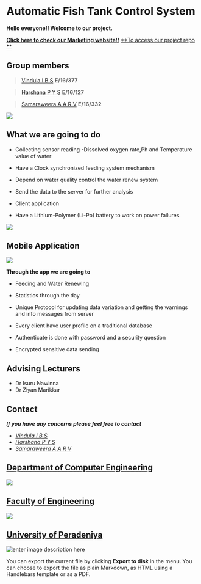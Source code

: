 # Automatic Fish Tank Control System


**Hello everyone!! Welcome to our project.**  

[**Click here to check our Marketing website!!**](https://cepdnaclk.github.io/e16-3yp-automatic-fish-tank-control-system/marketing_site.html)
[**To access our project repo **](https://github.com/cepdnaclk/e16-3yp-automatic-fish-tank-control-system)

## Group members

> [Vindula I B S](https://github.com/supunvindula) **E/16/377**

>[Harshana P Y S](https://github.com/harsha-ys) **E/16/127**

>[Samaraweera A A R V](https://github.com/Randikaviraj) **E/16/332**

**![](https://lh3.googleusercontent.com/UGvUMbs9dLkzZ9JQsmVOktzDNhZ9zForuSABlUKylIAHoKYHo77wQx4H9rTzT9jSUJw3D8E_KmYuL8VF25Wpe-RDZOxzH_M1kV6JIidTk1msz9H3vybKm2zZ2BQyCzgynjAIFgLoyJM)**

## What we are going to do 

-   Collecting sensor reading -Dissolved oxygen rate,Ph and Temperature value of water
    
-   Have a Clock synchronized feeding system mechanism
    
-   Depend on water quality control the water renew system
    
-   Send the data to the server for further analysis
    
-   Client application
    
-   Have a Lithium-Polymer (Li-Po) battery to work on power failures

**![](https://lh6.googleusercontent.com/iqURzDQvExVNlKJRcxgfz4v-5tFVwu-sd7dSUstncToHzX_oDUfAZnumMjtYSHHVk6hKzPpxQvQZp91CzdkOciDSIILHcPYGE57PKkNoiSuZEf3dZao5MbIuQCj0y0G6snyecCHBLZI)**

## Mobile Application

**![](https://lh6.googleusercontent.com/f5ai1MaKH4hHd6929cf8qF8EAVOZe2Ec0UGK-Uwd6td3sesTOJ80i_9UM17hrCDzO_wtxrqhsJkq9XfooQbm43d-47hAoUS4-fZRTAgqQ0Mnl5Y8yPRE9zcKf_GgvkQUc7XEetDSZVs)**

**Through the app we are  going to**

-   Feeding and Water Renewing
    
-   Statistics through the day
    
-   Unique Protocol for updating data variation and getting the warnings and info messages from server
    
-   Every client have user profile on a traditional database
    
-   Authenticate is done with password and a security question
    
-   Encrypted sensitive data sending



## Advising Lecturers


 -  Dr Isuru Nawinna
 -  Dr Ziyan Marikkar

## Contact
***If you have any concerns please feel free to contact***

 -  [*Vindula I B S*](mailto:e16377@eng.pdn.ac.lk) 
 -  [*Harshana P Y S*](mailto:e16127@eng.pdn.ac.lk) 
 -  [*Samaraweera A A R V*](mailto:e16332@eng.pdn.ac.lk) 

##  [Department of Computer Engineering](http://www.ce.pdn.ac.lk/)

**![](https://lh4.googleusercontent.com/OkyvOJUe006Wr5Lo9PwBC-Hpn_D0aJPld-L4eLR88TKwNoe-TL_5-v8fKesJv8BZtq941FLgSWlmBOTRlVkPIXewBg4uSsAHPtr6gkLhlhrKQAhI8Qa4DXn5Gzp1eRZYiYV_o9NYT6I)**

##  [Faculty of Engineering](http://eng.pdn.ac.lk/)

**![](https://lh3.googleusercontent.com/RrwqSr9g2uPiF0l-R_y3NtjNwugTP0g-D3Yhj_IR91-zBHGAjbVJiR4Y9rHrmM1eH3h5Zdmelr6jfYEjeT9_ETOWNGSgTYuOC4Kzmrolu8hz3jDnfU1yV1R-p22OJ2iv4p6OllEGsjM)**

##  [University of Peradeniya](https://www.pdn.ac.lk/)

![enter image description here](https://upload.wikimedia.org/wikipedia/en/c/cc/University_of_Peradeniya_crest.png)

You can export the current file by clicking **Export to disk** in the menu. You can choose to export the file as plain Markdown, as HTML using a Handlebars template or as a PDF.
